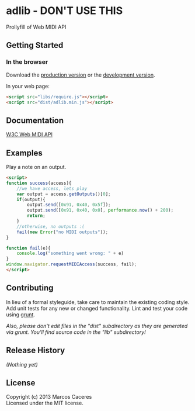# adlib - DON'T USE THIS

Prollyfill of Web MIDI API

## Getting Started
### In the browser

Download the [production version][min] or the [development version][max].

[min]: https://raw.github.com/marcoscaceres/adlib/master/dist/adlib.min.js
[max]: https://raw.github.com/marcoscaceres/adlib/master/dist/adlib.js

In your web page:

```html
<script src="libs/require.js"></script>
<script src="dist/adlib.min.js"></script>
```

## Documentation
[W3C Web MIDI API](http://www.w3.org/TR/webmidi/)

## Examples
Play a note on an output. 

```html
<script>
function success(access){
	//we have access, lets play
	var output = access.getOutputs()[0];
	if(output){
		output.send([0x91, 0x40, 0x5f]);
		output.send([0x91, 0x40, 0x0], performance.now() + 200);
		return;
	}
	//otherwise, no outputs :( 
	fail(new Error("no MIDI outputs"));
}

function fail(e){
	console.log("something went wrong: " + e)
}
window.navigator.requestMIDIAccess(success, fail);
</script>
```


## Contributing
In lieu of a formal styleguide, take care to maintain the existing coding style. Add unit tests for any new or changed functionality. Lint and test your code using [grunt](http://gruntjs.com/).

_Also, please don't edit files in the "dist" subdirectory as they are generated via grunt. You'll find source code in the "lib" subdirectory!_

## Release History
_(Nothing yet)_

## License
Copyright (c) 2013 Marcos Caceres  
Licensed under the MIT license.
